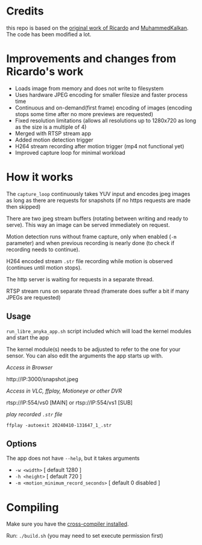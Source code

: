 # Credits
this repo is based on the [original work of Ricardo](https://github.com/ricardojlrufino/anyka_v380ipcam_experiments/tree/master) and [MuhammedKalkan](https://github.com/MuhammedKalkan/Anyka-Camera-Firmware). The code has been modified a lot.

# Improvements and changes from Ricardo's work
- Loads image from memory and does not write to filesystem
- Uses hardware JPEG encoding for smaller filesize and faster process time
- Continuous and on-demand(first frame) encoding of images (encoding stops some time after no more previews are requested)
- Fixed resolution limitations (allows all resolutions up to 1280x720 as long as the size is a multiple of 4)
- Merged with RTSP stream app
- Added motion detection trigger
- H264 stream recording after motion trigger (mp4 not functional yet)
- Improved capture loop for minimal workload

# How it works

The `capture_loop` continuously takes YUV input and encodes jpeg images as long as there are requests for snapshots (if no https requests are made then skipped)

There are two jpeg stream buffers (rotating between writing and ready to serve). This way an image can be served immediately on request.

Motion detection runs without frame capture, only when enabled (`-m` parameter) and when previous recording is nearly done (to check if recording needs to continue).

H264 encoded stream `.str` file recording while motion is observed (continues until motion stops).

The http server is waiting for requests in a separate thread.

RTSP stream runs on separate thread (framerate does suffer a bit if many JPEGs are requested)

## Usage

`run_libre_anyka_app.sh` script included which will load the kernel modules and start the app

The kernel module(s) needs to be adjusted to refer to the one for your sensor.
You can also edit the arguments the app starts up with.

*Access in Browser*

http://IP:3000/snapshot.jpeg

*Access in VLC, ffplay, Motioneye or other DVR*

rtsp://IP:554/vs0 [MAIN] or rtsp://IP:554/vs1 [SUB]

*play recorded `.str` file*

`ffplay -autoexit 20240410-131647_1_.str`

## Options

The app does not have `--help`, but it takes arguments
- `-w <width>` [ default 1280 ]
- `-h <height>` [ default 720 ]
- `-m <motion_minimum_record_seconds>` [ default 0 disabled ]

# Compiling

Make sure you have the [cross-compiler installed](https://gitea.raspiweb.com/Gerge/Anyka_ak3918_hacking_journey/src/branch/main/cross-compile).

Run: `./build.sh` (you may need to set execute permission first)


